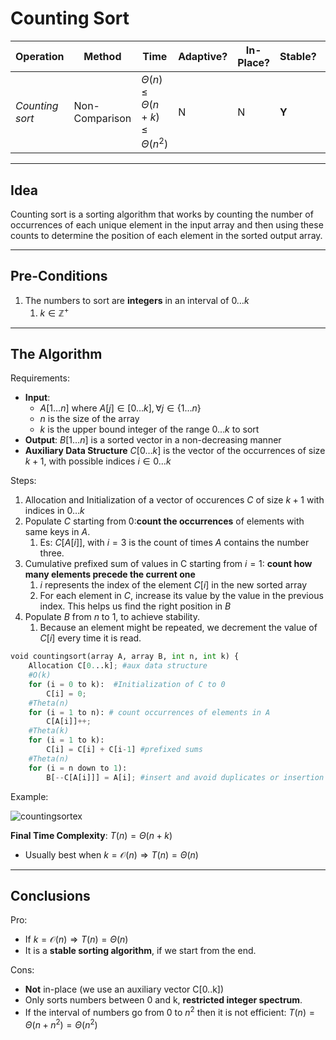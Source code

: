 # Counting Sort

| **Operation**   	| **Method**     	| **Time**                                        	| **Adaptive?** 	| **In-Place?** 	| **Stable?** 	| **Online?** 	|
|-----------------	|----------------	|-------------------------------------------------	|---------------	|---------------	|-------------	|-------------	|
| _Counting sort_ 	| Non-Comparison 	| $\Theta(n) \leq \Theta(n+k) \leq \Theta(n^{2})$ 	| N             	| N             	| **Y**       	| N           	|

---

## Idea

Counting sort is a sorting algorithm that works by counting the number of occurrences of each unique element in the
input array and then using these counts to determine the position of each element in the sorted output array.

---

## Pre-Conditions
1. The numbers to sort are **integers** in an interval of $0 \ldots k$
   1. $k \in \mathbb{Z}^{+}$
---

## The Algorithm

Requirements:
* **Input**:
  * $A[1 \ldots n]$ where $A[j] \in [0 \ldots k], \forall j \in \lbrace 1 \ldots n \rbrace$
  * $n$ is the size of the array
  * $k$ is the upper bound integer of the range $0 \ldots k$ to sort
* **Output**: $B[1 \ldots n]$ is a sorted vector in a non-decreasing manner
* **Auxiliary Data Structure** $C[0 \ldots k]$ is the vector of the occurrences of size $k+1$,
with possible indices $i \in 0 \ldots k$

Steps:
1. Allocation and Initialization of a vector of occurences $C$ of size $k+1$ with indices in $0 \ldots k$
2. Populate $C$ starting from $0$:**count the occurrences** of elements with same keys in $A$.
   1. Es: $C[A[i]]$, with $i=3$ is the count of times $A$ contains the number three.
3. Cumulative prefixed sum of values in C starting from $i=1$: **count how many elements precede the current one**
   1. $i$ represents the index of the element $C[i]$ in the new sorted array
   2. For each element in $C$, increase its value by the value in the previous index. This helps us find the right position
   in $B$
4. Populate $B$ from $n$ to $1$, to achieve stability.
   1. Because an element might be repeated, we decrement the value of $C[i]$ every time it is read.

```python
void countingsort(array A, array B, int n, int k) {
    Allocation C[0...k]; #aux data structure
    #O(k)
    for (i = 0 to k):  #Initialization of C to 0
        C[i] = 0;
    #Theta(n)
    for (i = 1 to n): # count occurrences of elements in A
        C[A[i]]++;
    #Theta(k)
    for (i = 1 to k):
        C[i] = C[i] + C[i-1] #prefixed sums
    #Theta(n)
    for (i = n down to 1):
        B[--C[A[i]]] = A[i]; #insert and avoid duplicates or insertion in same position
```

Example: 

![countingsortex](https://github.com/PayThePizzo/DataStrutucures-Algorithms/blob/main/Resources/countisortex.png?raw=TRUE)

**Final Time Complexity**: $T(n) = \Theta(n+k)$
* Usually best when $k = \mathcal{O}(n) \Rightarrow T(n) = \Theta(n)$

--- 

## Conclusions
Pro:
* If $k = \mathcal{O}(n) \Rightarrow T(n) = \Theta(n)$
* It is a **stable sorting algorithm**, if we start from the end.

Cons:
* **Not** in-place (we use an auxiliary vector C[0..k])
* Only sorts numbers between 0 and k, **restricted integer spectrum**.
* If the interval of numbers go from 0 to $n^2$ then it is not efficient: $T(n) =\Theta(n+ n^{2}) = \Theta(n^{2})$
